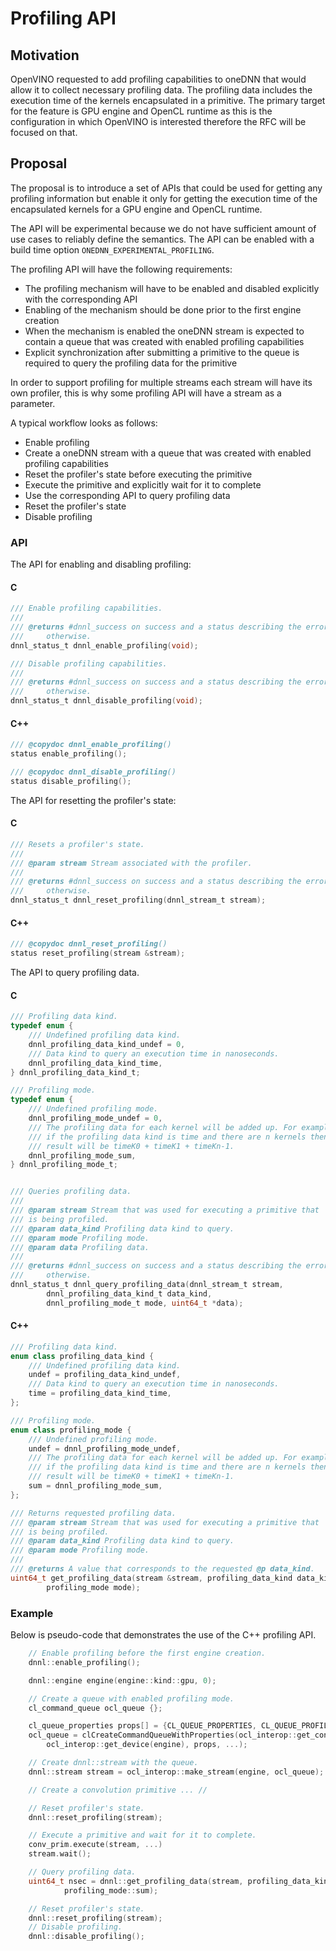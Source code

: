 # Profiling API

## Motivation

OpenVINO requested to add profiling capabilities to oneDNN that would allow
it to collect necessary profiling data. The profiling data includes the
execution time of the kernels encapsulated in a primitive. The primary target
for the feature is GPU engine and OpenCL runtime as this is the configuration
in which OpenVINO is interested therefore the RFC will be focused on that.

## Proposal

The proposal is to introduce a set of APIs that could be used for getting any
profiling information but enable it only for getting the execution time of the
encapsulated kernels for a GPU engine and OpenCL runtime.

The API will be experimental because we do not have sufficient amount of use
cases to reliably define the semantics. The API can be enabled with a build
time option `ONEDNN_EXPERIMENTAL_PROFILING`.

The profiling API will have the following requirements:
* The profiling mechanism will have to be enabled and disabled explicitly with
the corresponding API
* Enabling of the mechanism should be done prior to the first engine creation
* When the mechanism is enabled the oneDNN stream is expected to contain a queue
that was created with enabled profiling capabilities
* Explicit synchronization after submitting a primitive to the queue is required
to query the profiling data for the primitive

In order to support profiling for multiple streams each stream will have its own
profiler, this is why some profiling API will have a stream as a parameter.

A typical workflow looks as follows:
* Enable profiling
* Create a oneDNN stream with a queue that was created with enabled profiling
capabilities
* Reset the profiler's state before executing the primitive
* Execute the primitive and explicitly wait for it to complete
* Use the corresponding API to query profiling data
* Reset the profiler's state
* Disable profiling

### API

The API for enabling and disabling profiling:

#### C
```c
/// Enable profiling capabilities.
///
/// @returns #dnnl_success on success and a status describing the error
///     otherwise.
dnnl_status_t dnnl_enable_profiling(void);

/// Disable profiling capabilities.
///
/// @returns #dnnl_success on success and a status describing the error
///     otherwise.
dnnl_status_t dnnl_disable_profiling(void);
```

#### C++
```cpp
/// @copydoc dnnl_enable_profiling()
status enable_profiling();

/// @copydoc dnnl_disable_profiling()
status disable_profiling();
```

The API for resetting the profiler's state:

#### C
```c
/// Resets a profiler's state.
///
/// @param stream Stream associated with the profiler.
///
/// @returns #dnnl_success on success and a status describing the error
///     otherwise.
dnnl_status_t dnnl_reset_profiling(dnnl_stream_t stream);
```

#### C++
```cpp
/// @copydoc dnnl_reset_profiling()
status reset_profiling(stream &stream);
```

The API to query profiling data.

#### C

```c
/// Profiling data kind.
typedef enum {
    /// Undefined profiling data kind.
    dnnl_profiling_data_kind_undef = 0,
    /// Data kind to query an execution time in nanoseconds.
    dnnl_profiling_data_kind_time,
} dnnl_profiling_data_kind_t;

/// Profiling mode.
typedef enum {
    /// Undefined profiling mode.
    dnnl_profiling_mode_undef = 0,
    /// The profiling data for each kernel will be added up. For example,
    /// if the profiling data kind is time and there are n kernels then the
    /// result will be timeK0 + timeK1 + timeKn-1.
    dnnl_profiling_mode_sum,
} dnnl_profiling_mode_t;


/// Queries profiling data.
///
/// @param stream Stream that was used for executing a primitive that
/// is being profiled.
/// @param data_kind Profiling data kind to query.
/// @param mode Profiling mode.
/// @param data Profiling data.
///
/// @returns #dnnl_success on success and a status describing the error
///     otherwise.
dnnl_status_t dnnl_query_profiling_data(dnnl_stream_t stream,
        dnnl_profiling_data_kind_t data_kind,
        dnnl_profiling_mode_t mode, uint64_t *data);
```

#### C++
```cpp
/// Profiling data kind.
enum class profiling_data_kind {
    /// Undefined profiling data kind.
    undef = profiling_data_kind_undef,
    /// Data kind to query an execution time in nanoseconds.
    time = profiling_data_kind_time,
};

/// Profiling mode.
enum class profiling_mode {
    /// Undefined profiling mode.
    undef = dnnl_profiling_mode_undef,
    /// The profiling data for each kernel will be added up. For example,
    /// if the profiling data kind is time and there are n kernels then the
    /// result will be timeK0 + timeK1 + timeKn-1.
    sum = dnnl_profiling_mode_sum,
};

/// Returns requested profiling data.
/// @param stream Stream that was used for executing a primitive that
/// is being profiled.
/// @param data_kind Profiling data kind to query.
/// @param mode Profiling mode.
///
/// @returns A value that corresponds to the requested @p data_kind.
uint64_t get_profiling_data(stream &stream, profiling_data_kind data_kind,
        profiling_mode mode);
```

### Example

Below is pseudo-code that demonstrates the use of the C++ profiling API.
```cpp
    // Enable profiling before the first engine creation.
    dnnl::enable_profiling();

    dnnl::engine engine(engine::kind::gpu, 0);

    // Create a queue with enabled profiling mode.
    cl_command_queue ocl_queue {};

    cl_queue_properties props[] = {CL_QUEUE_PROPERTIES, CL_QUEUE_PROFILING_ENABLE, 0};
    ocl_queue = clCreateCommandQueueWithProperties(ocl_interop::get_context(engine),
        ocl_interop::get_device(engine), props, ...);

    // Create dnnl::stream with the queue.
    dnnl::stream stream = ocl_interop::make_stream(engine, ocl_queue);

    // Create a convolution primitive ... //

    // Reset profiler's state.
    dnnl::reset_profiling(stream);

    // Execute a primitive and wait for it to complete.
    conv_prim.execute(stream, ...)
    stream.wait();

    // Query profiling data.
    uint64_t nsec = dnnl::get_profiling_data(stream, profiling_data_kind::time,
            profiling_mode::sum);

    // Reset profiler's state.
    dnnl::reset_profiling(stream);
    // Disable profiling.
    dnnl::disable_profiling();
```